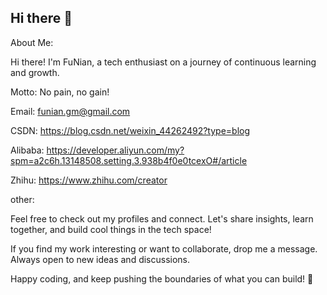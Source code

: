 ## Hi there 👋

About Me:

Hi there! I'm FuNian, a tech enthusiast on a journey of continuous learning and growth.

Motto: No pain, no gain!

Email: funian.gm@gmail.com

CSDN: https://blog.csdn.net/weixin_44262492?type=blog

Alibaba: https://developer.aliyun.com/my?spm=a2c6h.13148508.setting.3.938b4f0e0tcexO#/article

Zhihu: https://www.zhihu.com/creator


other:

Feel free to check out my profiles and connect. Let's share insights, learn together, and build cool things in the tech space!

If you find my work interesting or want to collaborate, drop me a message. Always open to new ideas and discussions.

Happy coding, and keep pushing the boundaries of what you can build! 🚀

